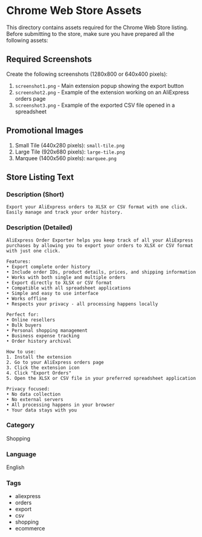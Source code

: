 # Chrome Web Store Assets

This directory contains assets required for the Chrome Web Store listing. Before submitting to the store, make sure you have prepared all the following assets:

## Required Screenshots

Create the following screenshots (1280x800 or 640x400 pixels):

1. `screenshot1.png` - Main extension popup showing the export button
2. `screenshot2.png` - Example of the extension working on an AliExpress orders page
3. `screenshot3.png` - Example of the exported CSV file opened in a spreadsheet

## Promotional Images

1. Small Tile (440x280 pixels): `small-tile.png`
2. Large Tile (920x680 pixels): `large-tile.png`
3. Marquee (1400x560 pixels): `marquee.png`

## Store Listing Text

### Description (Short)

```plaintext
Export your AliExpress orders to XLSX or CSV format with one click. Easily manage and track your order history.
```

### Description (Detailed)

```plaintext
AliExpress Order Exporter helps you keep track of all your AliExpress purchases by allowing you to export your orders to XLSX or CSV format with just one click.

Features:
• Export complete order history
• Include order IDs, product details, prices, and shipping information
• Works with both single and multiple orders
• Export directly to XLSX or CSV format
• Compatible with all spreadsheet applications
• Simple and easy to use interface
• Works offline
• Respects your privacy - all processing happens locally

Perfect for:
• Online resellers
• Bulk buyers
• Personal shopping management
• Business expense tracking
• Order history archival

How to use:
1. Install the extension
2. Go to your AliExpress orders page
3. Click the extension icon
4. Click "Export Orders"
5. Open the XLSX or CSV file in your preferred spreadsheet application

Privacy focused:
• No data collection
• No external servers
• All processing happens in your browser
• Your data stays with you
```

### Category

Shopping

### Language

English

### Tags

- aliexpress
- orders
- export
- csv
- shopping
- ecommerce

